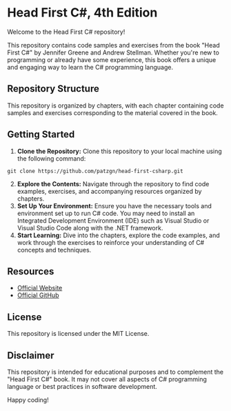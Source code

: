 # Head First C#, 4th Edition

Welcome to the Head First C# repository!

This repository contains code samples and exercises from the book "Head First C#" by Jennifer Greene and Andrew Stellman. Whether you're new to programming or already have some experience, this book offers a unique and engaging way to learn the C# programming language.

## Repository Structure
This repository is organized by chapters, with each chapter containing code samples and exercises corresponding to the material covered in the book.

## Getting Started
1. **Clone the Repository:** Clone this repository to your local machine using the following command:
```
git clone https://github.com/patzgn/head-first-csharp.git
```
2. **Explore the Contents:** Navigate through the repository to find code examples, exercises, and accompanying resources organized by chapters.
3. **Set Up Your Environment:** Ensure you have the necessary tools and environment set up to run C# code. You may need to install an Integrated Development Environment (IDE) such as Visual Studio or Visual Studio Code along with the .NET framework.
4. **Start Learning:** Dive into the chapters, explore the code examples, and work through the exercises to reinforce your understanding of C# concepts and techniques.

## Resources
- [Official Website](https://www.oreilly.com/library/view/head-first-c/9781491976692/)
- [Official GitHub](https://github.com/head-first-csharp/fourth-edition/tree/master)

## License
This repository is licensed under the MIT License.

## Disclaimer
This repository is intended for educational purposes and to complement the "Head First C#" book. It may not cover all aspects of C# programming language or best practices in software development.

Happy coding!
